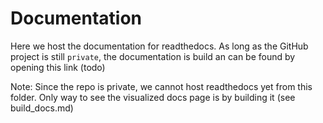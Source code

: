 # Documentation

Here we host the documentation for readthedocs.
As long as the GitHub project is still `private`, the documentation is build an can be found by opening this link (todo)

Note:
Since the repo is private, we cannot host readthedocs yet from this folder. Only way to see the visualized docs page is by building it (see build_docs.md)
